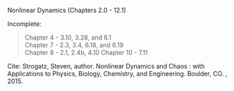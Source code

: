 Nonlinear Dynamics (Chapters 2.0 - 12.1)

Incomplete:

>Chapter 4 - 3.10, 3.28, and 6.1\
>Chapter 7 - 2.3, 3.4, 6.18, and 6.19\
>Chapter 8 - 2.1, 2.4b, 4.10
>Chapter 10 - 7.11

 Cite: Strogatz, Steven, author. Nonlinear Dynamics and Chaos : with Applications to Physics, Biology, Chemistry, and Engineering. Boulder, CO. , 2015.

